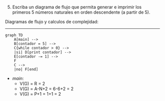 5) Escriba un diagrama de flujo que permita generar e imprimir los primeros 5 números naturales en
orden descendente (a partir de 5).

Diagramas de flujo y calculos de complejidad:

***

```mermaid
graph TD
    A[main] -->
    B[contador = 5] -->
    C{while contador > 0} -->
    |si| D[print contador] -->
    E[contador -= 1] -->
    F
    C --> 
    |no| F[end]
```
* *main*:
    * V(G) = R = 2
    * V(G) = A-N+2 = 6-6+2 = 2
    * V(G) = P+1 = 1+1 = 2
